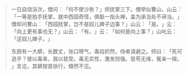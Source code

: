 > 一日自烧浴次，僧问：​「何不使沙弥？​」师抚掌三下。僧举似曹山，山云：​「一等是拍手抚掌，就中西园奇怪，俱胝一指头禅，盖为承当处不谛当。​」僧却问曹山：​「西园抚掌，岂不是奴儿婢子边事？​」山云：​「是。​」云：​「向上更有事也无？​」山云：​「有。​」云：​「如何是向上事？​」山叱云：​「这奴儿婢子。​」

> 东厨有一大蟒，长数丈，张口呀气，毒焰炽然，侍者请避之。师曰：​「死可逃乎？彼以毒来，我以慈受。毒无实性，激发则强。慈苟无缘，冤亲一揆。​」言讫，其蟒按首徐行，倏然不见。



